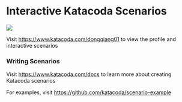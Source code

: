 # Interactive Katacoda Scenarios

[![](http://shields.katacoda.com/katacoda/dongqiang01/count.svg)](https://www.katacoda.com/dongqiang01 "Get your profile on Katacoda.com")

Visit https://www.katacoda.com/dongqiang01 to view the profile and interactive scenarios

### Writing Scenarios
Visit https://www.katacoda.com/docs to learn more about creating Katacoda scenarios

For examples, visit https://github.com/katacoda/scenario-example
